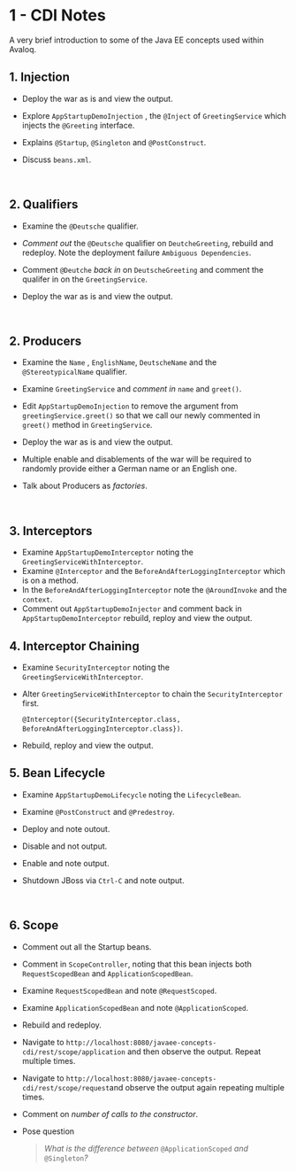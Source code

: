 # 1 - CDI Notes

A very brief introduction to some of the Java EE concepts used within Avaloq.



## 1. Injection
* Deploy the war as is and view the output.

* Explore `AppStartupDemoInjection` , the `@Inject` of `GreetingService` which injects the `@Greeting` interface.

* Explains `@Startup`, `@Singleton` and `@PostConstruct`.

* Discuss `beans.xml`.

  ​

##  2. Qualifiers

- Examine the `@Deutsche` qualifier.

- *Comment out* the `@Deutsche` qualifier on `DeutcheGreeting`, rebuild and redeploy.  Note the deployment failure `Ambiguous Dependencies`.

- Comment `@Deutche` *back in* on `DeutscheGreeting` and comment the qualifer in on the `GreetingService`.

- Deploy the war as is and view the output.

  ​

## 2. Producers

- Examine the `Name` , `EnglishName`, `DeutscheName` and the `@StereotypicalName` qualifier.

- Examine `GreetingService` and *comment in* `name` and `greet()`.

- Edit `AppStartupDemoInjection` to remove the argument from `greetingService.greet()` so that we call our newly commented in `greet()` method in `GreetingService`.

- Deploy the war as is and view the output.

- Multiple enable and disablements of the war will be required to randomly provide either a German name or an English one.

- Talk about Producers as *factories*.

  ​

## 3. Interceptors

* Examine `AppStartupDemoInterceptor` noting the `GreetingServiceWithInterceptor`.
* Examine `@Interceptor` and the `BeforeAndAfterLoggingInterceptor` which is on a method.
* In the `BeforeAndAfterLoggingInterceptor` note the `@AroundInvoke` and the `context`.
* Comment out `AppStartupDemoInjector` and comment back in `AppStartupDemoInterceptor` rebuild, reploy and view the output.



## 4. Interceptor Chaining

- Examine `SecurityInterceptor` noting the `GreetingServiceWithInterceptor`.

- Alter `GreetingServiceWithInterceptor` to chain the `SecurityInterceptor` first.

  ``@Interceptor({SecurityInterceptor.class, BeforeAndAfterLoggingInterceptor.class})``.

- Rebuild, reploy and view the output.



## 5. Bean Lifecycle

- Examine `AppStartupDemoLifecycle` noting the `LifecycleBean`.

- Examine `@PostConstruct` and `@Predestroy`.

- Deploy and note outout.

- Disable and not output.

- Enable and note output.

- Shutdown JBoss via `Ctrl-C` and note output.

  ​

## 6. Scope

* Comment out all the Startup beans.

* Comment in `ScopeController`, noting that this bean injects both `RequestScopedBean` and `ApplicationScopedBean`.

* Examine `RequestScopedBean` and note `@RequestScoped`.

* Examine `ApplicationScopedBean` and note `@ApplicationScoped`.

* Rebuild and redeploy.

* Navigate to `http://localhost:8080/javaee-concepts-cdi/rest/scope/application` and then observe the output.  Repeat multiple times.

* Navigate to `http://localhost:8080/javaee-concepts-cdi/rest/scope/request`and observe the output again repeating multiple times.

* Comment on *number of calls to the constructor*.

* Pose question 

  > *What is the difference between* `@ApplicationScoped` *and* `@Singleton`*?*